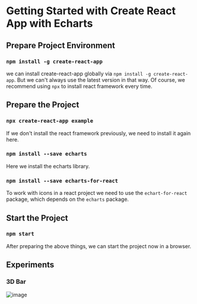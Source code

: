 # Getting Started with Create React App with Echarts

## Prepare Project Environment

### `npm install -g create-react-app`

we can install create-react-app globally via `npm install -g create-react-app`. But we can't always use the latest version in that way.
Of course, we recommend using `npx` to install react framework every time.

## Prepare the Project

### `npx create-react-app example`

If we don't install the react framework previously, we need to install it again here.

### `npm install --save echarts`

Here we install the echarts library.

### `npm install --save echarts-for-react`

To work with icons in a react project we need to use the `echart-for-react` package, which depends on the `echarts` package.

## Start the Project

### `npm start`

After preparing the above things, we can start the project now in a browser.

## Experiments
### 3D Bar
<img src="https://cdn.jsdelivr.net/gh/LZHMS/picx-images-hosting@master/EBlog/Courses/image.4h2k896widm0.webp" alt="image" />

